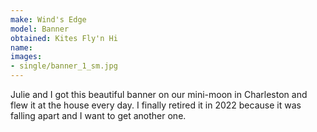 ```yaml
---
make: Wind's Edge
model: Banner
obtained: Kites Fly'n Hi
name:
images:
- single/banner_1_sm.jpg
---
```


Julie and I got this beautiful banner on our mini-moon in Charleston and flew it at the house every day.
I finally retired it in 2022 because it was falling apart and I want to get another one.
